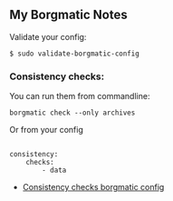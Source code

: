 ## My Borgmatic Notes

Validate your config:

```
$ sudo validate-borgmatic-config

```

### Consistency checks:

You can run them from commandline:

```
borgmatic check --only archives

```

Or from your config

```

consistency:
    checks:
        - data

```

* [Consistency checks borgmatic config](https://torsion.org/borgmatic/docs/how-to/deal-with-very-large-backups/)

